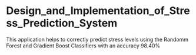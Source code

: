 # Design_and_Implementation_of_Stress_Prediction_System
This application helps to correctly predict stress levels using the Randomm Forest and Gradient Boost Classifiers with an accuracy 98.40%

